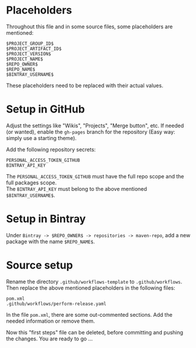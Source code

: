 # Placeholders

Throughout this file and in some source files, some placeholders are mentioned:

	$PROJECT_GROUP_ID$
	$PROJECT_ARTIFACT_ID$
	$PROJECT_VERSION$
	$PROJECT_NAME$
	$REPO_OWNER$
	$REPO_NAME$
	$BINTRAY_USERNAME$

These placeholders need to be replaced with their actual values.

# Setup in GitHub

Adjust the settings like "Wikis", "Projects", "Merge button", etc.
If needed (or wanted), enable the `gh-pages` branch for the repository (Easy way: simply use a starting theme).

Add the following repository secrets:

	PERSONAL_ACCESS_TOKEN_GITHUB
	BINTRAY_API_KEY

The `PERSONAL_ACCESS_TOKEN_GITHUB` must have the full repo scope and the full packages scope.</br>
The `BINTRAY_API_KEY` must belong to the above mentioned `$BINTRAY_USERNAME$`.

# Setup in Bintray

Under `Bintray -> $REPO_OWNER$ -> repositories -> maven-repo`, add a new package with the name `$REPO_NAME$`.


# Source setup

Rename the directory `.github/workflows-template` to `.github/workflows`.
Then replace the above mentioned placeholders in the following files:

	pom.xml
	.github/workflows/perform-release.yaml

In the file `pom.xml`, there are some out-commented sections. Add the needed information or remove them.

Now this "first steps" file can be deleted, before committing and pushing the changes. You are ready to go ...
